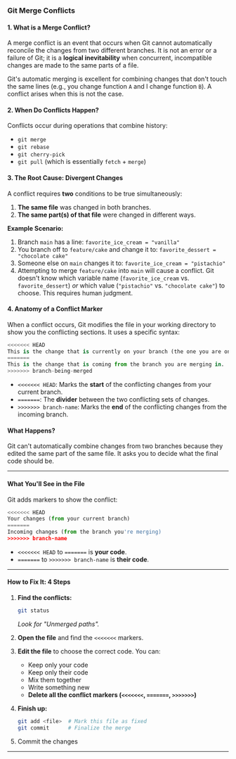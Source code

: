 ### **Git Merge Conflicts**

#### **1. What is a Merge Conflict?**

A merge conflict is an event that occurs when Git cannot automatically reconcile the changes from two different branches. It is not an error or a failure of Git; it is a **logical inevitability** when concurrent, incompatible changes are made to the same parts of a file.

Git's automatic merging is excellent for combining changes that don't touch the same lines (e.g., you change function `A` and I change function `B`). A conflict arises when this is not the case.

#### **2. When Do Conflicts Happen?**

Conflicts occur during operations that combine history:

- `git merge`
- `git rebase`
- `git cherry-pick`
- `git pull` (which is essentially `fetch` + `merge`)

#### **3. The Root Cause: Divergent Changes**

A conflict requires **two** conditions to be true simultaneously:

1.  **The same file** was changed in both branches.
2.  **The same part(s) of that file** were changed in different ways.

**Example Scenario:**

1.  Branch `main` has a line: `favorite_ice_cream = "vanilla"`
2.  You branch off to `feature/cake` and change it to: `favorite_dessert = "chocolate cake"`
3.  Someone else on `main` changes it to: `favorite_ice_cream = "pistachio"`
4.  Attempting to merge `feature/cake` into `main` will cause a conflict. Git doesn't know which variable name (`favorite_ice_cream` vs. `favorite_dessert`) _or_ which value (`"pistachio"` vs. `"chocolate cake"`) to choose. This requires human judgment.

#### **4. Anatomy of a Conflict Marker**

When a conflict occurs, Git modifies the file in your working directory to show you the conflicting sections. It uses a specific syntax:

```python
<<<<<<< HEAD
This is the change that is currently on your branch (the one you are on).
=======
This is the change that is coming from the branch you are merging in.
>>>>>>> branch-being-merged
```

- `<<<<<<< HEAD`: Marks the **start** of the conflicting changes from your current branch.
- `=======`: The **divider** between the two conflicting sets of changes.
- `>>>>>>> branch-name`: Marks the **end** of the conflicting changes from the incoming branch.

#### **What Happens?**

Git can't automatically combine changes from two branches because they edited the same part of the same file. It asks you to decide what the final code should be.

---

#### **What You'll See in the File**

Git adds markers to show the conflict:

```python
<<<<<<< HEAD
Your changes (from your current branch)
=======
Incoming changes (from the branch you're merging)
>>>>>>> branch-name
```

- `<<<<<<< HEAD` to `=======` is **your code**.
- `=======` to `>>>>>>> branch-name` is **their code**.

---

#### **How to Fix It: 4 Steps**

1.  **Find the conflicts:**

    ```bash
    git status
    ```

    _Look for "Unmerged paths"._

2.  **Open the file** and find the `<<<<<<<` markers.

3.  **Edit the file** to choose the correct code. You can:

    - Keep only your code
    - Keep only their code
    - Mix them together
    - Write something new
    - **Delete all the conflict markers (`<<<<<<<`, `=======`, `>>>>>>>`)**

4.  **Finish up:**
    ```bash
    git add <file>  # Mark this file as fixed
    git commit      # Finalize the merge
    ```
5.  Commit the changes

---
